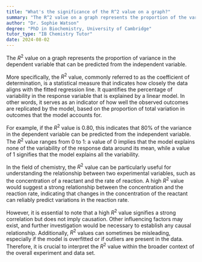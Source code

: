 ```yaml
---
title: "What's the significance of the R^2 value on a graph?"
summary: "The R^2 value on a graph represents the proportion of the variance in the dependent variable that is predictable from the independent variable."
author: "Dr. Sophie Watson"
degree: "PhD in Biochemistry, University of Cambridge"
tutor_type: "IB Chemistry Tutor"
date: 2024-08-02
---
```


The $R^2$ value on a graph represents the proportion of variance in the dependent variable that can be predicted from the independent variable.

More specifically, the $R^2$ value, commonly referred to as the coefficient of determination, is a statistical measure that indicates how closely the data aligns with the fitted regression line. It quantifies the percentage of variability in the response variable that is explained by a linear model. In other words, it serves as an indicator of how well the observed outcomes are replicated by the model, based on the proportion of total variation in outcomes that the model accounts for.

For example, if the $R^2$ value is $0.80$, this indicates that $80\%$ of the variance in the dependent variable can be predicted from the independent variable. The $R^2$ value ranges from $0$ to $1$: a value of $0$ implies that the model explains none of the variability of the response data around its mean, while a value of $1$ signifies that the model explains all the variability.

In the field of chemistry, the $R^2$ value can be particularly useful for understanding the relationship between two experimental variables, such as the concentration of a reactant and the rate of reaction. A high $R^2$ value would suggest a strong relationship between the concentration and the reaction rate, indicating that changes in the concentration of the reactant can reliably predict variations in the reaction rate.

However, it is essential to note that a high $R^2$ value signifies a strong correlation but does not imply causation. Other influencing factors may exist, and further investigation would be necessary to establish any causal relationship. Additionally, $R^2$ values can sometimes be misleading, especially if the model is overfitted or if outliers are present in the data. Therefore, it is crucial to interpret the $R^2$ value within the broader context of the overall experiment and data set.
    